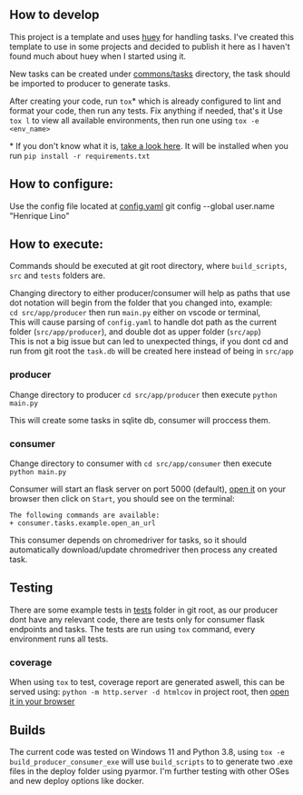## How to develop
This project is a template and uses [huey](https://huey.readthedocs.io) for handling tasks. I've created this template to use in some projects and decided to publish it here as I haven't found much about huey when I started using it.

New tasks can be created under [commons/tasks](/src/app/commons/tasks) directory, the task should be imported to producer to generate tasks.

After creating your code, run `tox`* which is already configured to lint and format your code, then run any tests. Fix anything if needed, that's it
Use `tox l` to view all available environments, then run one using `tox -e <env_name>`

\* If you don't know what it is, [take a look here](https://tox.wiki). It will be installed when you run `pip install -r requirements.txt`

## How to configure:
Use the config file located at [config.yaml](/src/app/config.yaml)
git config --global user.name "Henrique Lino"
## How to execute:
Commands should be executed at git root directory, where `build_scripts`, `src` and `tests` folders are.

Changing directory to either producer/consumer will help as paths that use dot notation will begin from the folder that you changed into, example:  
`cd src/app/producer` then run `main.py` either on vscode or terminal,  
This will cause parsing of `config.yaml` to handle dot path as the current folder (`src/app/producer`), and double dot as upper folder (`src/app`)  
This is not a big issue but can led to unexpected things, if you dont cd and run from git root the `task.db` will be created here instead of being in `src/app`  

### producer
Change directory to producer `cd src/app/producer` then execute `python main.py`

This will create some tasks in sqlite db, consumer will proccess them.

### consumer
Change directory to consumer with `cd src/app/consumer` then execute `python main.py`

Consumer will start an flask server on port 5000 (default), [open it](127.0.0.1:5050) on your browser then click on `Start`, you should see on the terminal:

```
The following commands are available:
+ consumer.tasks.example.open_an_url
```

This consumer depends on chromedriver for tasks, so it should automatically download/update chromedriver then process any created task.

## Testing
There are some example tests in [tests](/tests) folder in git root, as our producer dont have any relevant code, there are tests only for consumer flask endpoints and tasks.
The tests are run using `tox` command, every environment runs all tests.

### coverage
When using `tox` to test, coverage report are generated aswell, this can be served using:
`python -m http.server -d htmlcov`
in project root, then [open it in your browser](127.0.0.1:8000)

## Builds
The current code was tested on Windows 11 and Python 3.8, using `tox -e build_producer_consumer_exe` will use `build_scripts` to to generate two .exe files in the deploy folder using pyarmor. I'm further testing with other OSes and new deploy options like docker.